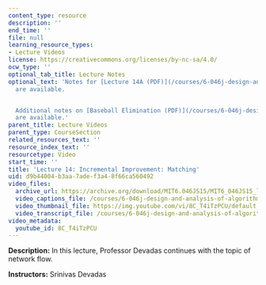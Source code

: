```yaml
---
content_type: resource
description: ''
end_time: ''
file: null
learning_resource_types:
- Lecture Videos
license: https://creativecommons.org/licenses/by-nc-sa/4.0/
ocw_type: ''
optional_tab_title: Lecture Notes
optional_text: 'Notes for [Lecture 14A (PDF)](/courses/6-046j-design-and-analysis-of-algorithms-spring-2015/resources/mit6_046js15_lec14a)
  are available.


  Additional notes on [Baseball Elimination (PDF)](/courses/6-046j-design-and-analysis-of-algorithms-spring-2015/resources/mit6_046js15_lec14b)
  are available.'
parent_title: Lecture Videos
parent_type: CourseSection
related_resources_text: ''
resource_index_text: ''
resourcetype: Video
start_time: ''
title: 'Lecture 14: Incremental Improvement: Matching'
uid: d9b44004-b3aa-7ade-f3a4-8f66ca560492
video_files:
  archive_url: https://archive.org/download/MIT6.046JS15/MIT6_046JS15_lec14_300k.mp4
  video_captions_file: /courses/6-046j-design-and-analysis-of-algorithms-spring-2015/51ad66755d8d5a0380bf704cd53f2177_8C_T4iTzPCU.vtt
  video_thumbnail_file: https://img.youtube.com/vi/8C_T4iTzPCU/default.jpg
  video_transcript_file: /courses/6-046j-design-and-analysis-of-algorithms-spring-2015/b1d4ec314fc893f7fcb93f882f0f09d2_8C_T4iTzPCU.pdf
video_metadata:
  youtube_id: 8C_T4iTzPCU
---
```


**Description:** In this lecture, Professor Devadas continues with the topic of network flow.

**Instructors:** Srinivas Devadas

